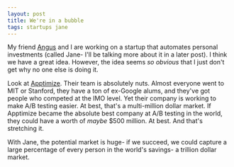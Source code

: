 ```yaml
---
layout: post
title: We're in a bubble
tags: startups jane
---
```



My friend [Angus](https://twitter.com/AngusAtEMC) and I are working on a startup that automates personal investments (called Jane- I'll be talking more about it in a later post). I think we have a great idea. However, the idea seems *so obvious* that I just don't get why no one else is doing it.

Look at [Apptimize](http://apptimize.com/company/team/). Their team is absolutely nuts. Almost everyone went to MIT or Stanford, they have a ton of ex-Google alums, and they've got people who competed at the IMO level. Yet their company is working to make A/B testing easier. At best, that's a multi-million dollar market. If Apptimize became the absolute best company at A/B testing in the world, they could have a worth of *maybe* $500 million. At best. And that's stretching it.

With Jane, the potential market is huge- if we succeed, we could capture a large percentage of every person in the world's savings- a trillion dollar market.

